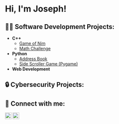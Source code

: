 <h1>Hi, I'm Joseph!</h1>

<h2>👨‍💻 Software Development Projects:</h2>

- <b>C++</b>
  - [Game of Nim](https://github.com/josephtfox/Game-of-Nim)
  - [Math Challenge](https://github.com/josephtfox/MathChallenge)
- <b>Python</b>
  - [Address Book](https://github.com/josephtfox/AddressBook)
  - [Side Scroller Game (Pygame)](https://github.com/josephtfox/Side-Scroll-Game)
- <b>Web Development</b>
  
<h2>🔒 Cybersecurity Projects:</h2>
  

<h2> 🤳 Connect with me:</h2>

[<img align="left" alt="Josephtfox | Twitter" width="22px" src="https://cdn.jsdelivr.net/npm/simple-icons@v3/icons/twitter.svg" />][twitter]
[<img align="left" alt="Josephtfox | LinkedIn" width="22px" src="https://cdn.jsdelivr.net/npm/simple-icons@v3/icons/linkedin.svg" />][linkedin]

[twitter]: https://twitter.com/jtfox07
[linkedin]: www.linkedin.com/in/josephtannerfox

<!--
**josephtfox/josephtfox** is a ✨ _special_ ✨ repository because its `README.md` (this file) appears on your GitHub profile.

Here are some ideas to get you started:

- 🔭 I’m currently working on ...
- 🌱 I’m currently learning ...
- 👯 I’m looking to collaborate on ...
- 🤔 I’m looking for help with ...
- 💬 Ask me about ...
- 📫 How to reach me: ...
- 😄 Pronouns: ...
- ⚡ Fun fact: ...
-->
